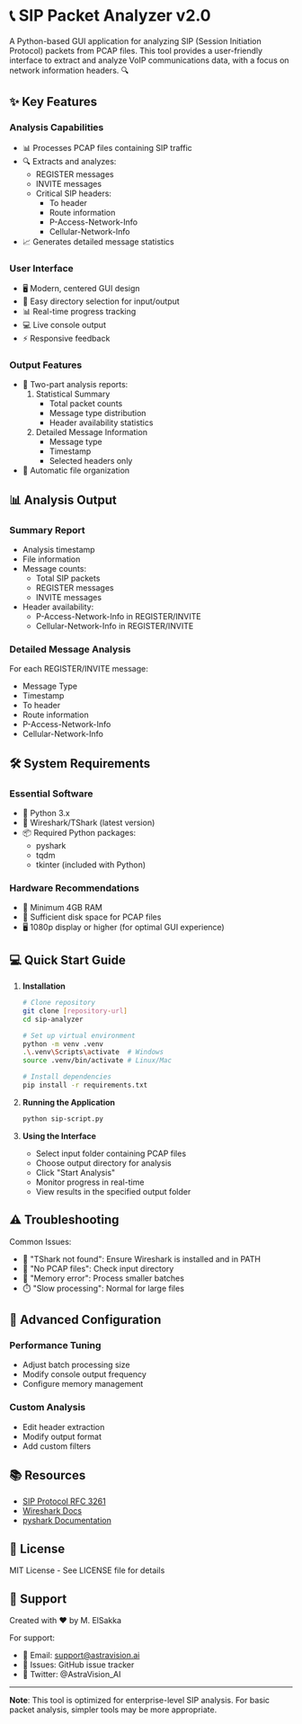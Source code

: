 # 📞 SIP Packet Analyzer v2.0

A Python-based GUI application for analyzing SIP (Session Initiation Protocol) packets from PCAP files. This tool provides a user-friendly interface to extract and analyze VoIP communications data, with a focus on network information headers. 🔍

## ✨ Key Features

### Analysis Capabilities
- 📊 Processes PCAP files containing SIP traffic
- 🔍 Extracts and analyzes:
  - REGISTER messages
  - INVITE messages
  - Critical SIP headers:
    - To header
    - Route information
    - P-Access-Network-Info
    - Cellular-Network-Info
- 📈 Generates detailed message statistics

### User Interface
- 🖥️ Modern, centered GUI design
- 🎯 Easy directory selection for input/output
- 📊 Real-time progress tracking
- 💻 Live console output
- ⚡ Responsive feedback

### Output Features
- 📑 Two-part analysis reports:
  1. Statistical Summary
     - Total packet counts
     - Message type distribution
     - Header availability statistics
  2. Detailed Message Information
     - Message type
     - Timestamp
     - Selected headers only
- 🔄 Automatic file organization

## 📊 Analysis Output

### Summary Report
- Analysis timestamp
- File information
- Message counts:
  - Total SIP packets
  - REGISTER messages
  - INVITE messages
- Header availability:
  - P-Access-Network-Info in REGISTER/INVITE
  - Cellular-Network-Info in REGISTER/INVITE

### Detailed Message Analysis
For each REGISTER/INVITE message:
- Message Type
- Timestamp
- To header
- Route information
- P-Access-Network-Info
- Cellular-Network-Info

## 🛠️ System Requirements

### Essential Software
- 🐍 Python 3.x
- 🦈 Wireshark/TShark (latest version)
- 📦 Required Python packages:
  - pyshark
  - tqdm
  - tkinter (included with Python)

### Hardware Recommendations
- 💾 Minimum 4GB RAM
- 💽 Sufficient disk space for PCAP files
- 🖥️ 1080p display or higher (for optimal GUI experience)

## 💻 Quick Start Guide

1. **Installation**
   ```bash
   # Clone repository
   git clone [repository-url]
   cd sip-analyzer

   # Set up virtual environment
   python -m venv .venv
   .\.venv\Scripts\activate  # Windows
   source .venv/bin/activate # Linux/Mac

   # Install dependencies
   pip install -r requirements.txt
   ```

2. **Running the Application**
   ```bash
   python sip-script.py
   ```

3. **Using the Interface**
   - Select input folder containing PCAP files
   - Choose output directory for analysis
   - Click "Start Analysis"
   - Monitor progress in real-time
   - View results in the specified output folder

## ⚠️ Troubleshooting

Common Issues:
- 🚫 "TShark not found": Ensure Wireshark is installed and in PATH
- 📁 "No PCAP files": Check input directory
- 💾 "Memory error": Process smaller batches
- ⏱️ "Slow processing": Normal for large files

## 🔧 Advanced Configuration

### Performance Tuning
- Adjust batch processing size
- Modify console output frequency
- Configure memory management

### Custom Analysis
- Edit header extraction
- Modify output format
- Add custom filters

## 📚 Resources

- [SIP Protocol RFC 3261](https://tools.ietf.org/html/rfc3261)
- [Wireshark Docs](https://www.wireshark.org/docs/)
- [pyshark Documentation](https://kiminewt.github.io/pyshark/)

## 📄 License

MIT License - See LICENSE file for details

## 👥 Support

Created with ❤️ by M. ElSakka

For support:
- 📧 Email: support@astravision.ai
- 💬 Issues: GitHub issue tracker
- 📱 Twitter: @AstraVision_AI

---

**Note**: This tool is optimized for enterprise-level SIP analysis. For basic packet analysis, simpler tools may be more appropriate.